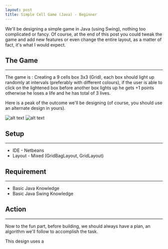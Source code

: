 ```yaml
---
layout: post
title: Simple Cell Game (Java) - Beginner
---
```


We'll be designing a simple game in Java (using Swing), nothing too complicated or fancy. Of course, at the end of this post you could tweak the game and add new features or even change the entire layout, as a matter of fact, it's what I would expect.

## The Game
---
The game is : Creating a 9 cells box 3x3 (Grid), each box should light up randomly at intervals (preferably with different colours), if the user is able to click on the lightened box before another box lights up he gets +1 points otherwise he loses a life and he has total of 3 lives.

Here is a peak of the outcome we'll be designing (of course, you should use an alternate design in yours).

![alt text](https://github.com/adam-p/markdown-here/raw/master/src/common/images/Game1.png "In Action")
![alt text](https://github.com/adam-p/markdown-here/raw/master/src/common/images/Game2.png "Game Over")

## Setup
---
* IDE - Netbeans
* Layout - Mixed (GridBagLayout, GridLayout)

## Requirement
---
* Basic Java Knowledge
* Basic Java Swing Knowledge

## Action
---
Now to the fun part, before building, we should always have a plan, an algorithm we'll follow to accomplish the task.

This design uses a 
